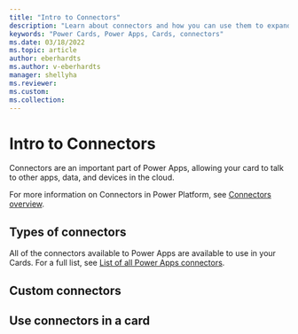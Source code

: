 ```yaml
---
title: "Intro to Connectors"
description: "Learn about connectors and how you can use them to expand the capabilities of your cards"
keywords: "Power Cards, Power Apps, Cards, connectors"
ms.date: 03/18/2022
ms.topic: article
author: eberhardts
ms.author: v-eberhardts
manager: shellyha
ms.reviewer: 
ms.custom: 
ms.collection: 
---
```


# Intro to Connectors

Connectors are an important part of Power Apps, allowing your card to talk to other apps, data, and devices in the cloud.

For more information on Connectors in Power Platform, see [Connectors overview](https://docs.microsoft.com/connectors/connectors).

## Types of connectors

All of the connectors available to Power Apps are available to use in your Cards. For a full list, see [List of all Power Apps connectors](https://docs.microsoft.com/connectors/connector-reference/connector-reference-powerapps-connectors).

## Custom connectors

## Use connectors in a card
